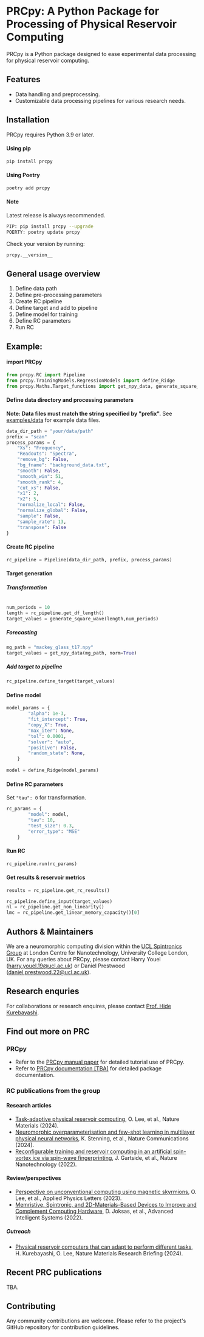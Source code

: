 # PRCpy: A Python Package for Processing of Physical Reservoir Computing

PRCpy is a Python package designed to ease experimental data processing for physical reservoir computing.

## Features

- Data handling and preprocessing.
- Customizable data processing pipelines for various research needs.

## Installation

PRCpy requires Python 3.9 or later.

#### Using pip

```bash
pip install prcpy
```

#### Using Poetry
```bash
poetry add prcpy
```

#### Note

Latest release is always recommended.
```bash
PIP: pip install prcpy --upgrade
POERTY: poetry update prcpy
```

Check your version by running:
```python
prcpy.__version__
```

## General usage overview

1. Define data path 
2. Define pre-processing parameters 
3. Create RC pipeline
4. Define target and add to pipeline
5. Define model for training
6. Define RC parameters
7. Run RC

## Example:

#### import PRCpy
```python
from prcpy.RC import Pipeline
from prcpy.TrainingModels.RegressionModels import define_Ridge
from prcpy.Maths.Target_functions import get_npy_data, generate_square_wave
```

#### Define data directory and processing parameters
**Note: Data files must match the string specified by "prefix".**
See [examples/data](examples/data) for example data files.
```python
data_dir_path = "your/data/path"
prefix = "scan"
process_params = {
    "Xs": "Frequency",
    "Readouts": "Spectra",
    "remove_bg": False,
    "bg_fname": "background_data.txt",
    "smooth": False,
    "smooth_win": 51,
    "smooth_rank": 4,
    "cut_xs": False,
    "x1": 2,
    "x2": 5,
    "normalize_local": False,
    "normalize_global": False,
    "sample": False,
    "sample_rate": 13,
    "transpose": False
}
```

#### Create RC pipeline
```python
rc_pipeline = Pipeline(data_dir_path, prefix, process_params)
```

#### Target generation

##### Transformation
```python

num_periods = 10
length = rc_pipeline.get_df_length()
target_values = generate_square_wave(length,num_periods)
```

##### Forecasting
```python
mg_path = "mackey_glass_t17.npy"
target_values = get_npy_data(mg_path, norm=True)
```

##### Add target to pipeline
```python
rc_pipeline.define_target(target_values)
```

#### Define model
```python
model_params = {
        "alpha": 1e-3,
        "fit_intercept": True,
        "copy_X": True,
        "max_iter": None,
        "tol": 0.0001,
        "solver": "auto",
        "positive": False,
        "random_state": None,
    }
    
model = define_Ridge(model_params)
```

#### Define RC parameters
Set `"tau": 0` for transformation.

```python
rc_params = {
        "model": model,
        "tau": 10,
        "test_size": 0.3,
        "error_type": "MSE"
    }

```

#### Run RC
```python
rc_pipeline.run(rc_params)
```

#### Get results & reservoir metrics
```python
results = rc_pipeline.get_rc_results()

rc_pipeline.define_input(target_values)
nl = rc_pipeline.get_non_linearity()
lmc = rc_pipeline.get_linear_memory_capacity()[0]
```

## Authors & Maintainers

We are a neuromorphic computing division within the [UCL Spintronics Group](https://www.ucl.ac.uk/spintronics/) at London Centre for Nanotechnology, University College London, UK. For any queries about PRCpy, please contact Harry Youel (harry.youel.19@ucl.ac.uk) or Daniel Prestwood (daniel.prestwood.22@ucl.ac.uk). 

## Research enquries
For collaborations or research enquires, please contact [Prof. Hide Kurebayashi](https://www.ucl.ac.uk/spintronics/people/hidekazu-kurebayashi).

## Find out more on PRC

### PRCpy
- Refer to the [PRCpy manual paper](PRCpy_manual.pdf) for detailed tutorial use of PRCpy.
- Refer to [PRCpy documentation [TBA]]() for detailed package documentation.

### RC publications from the group

#### Research articles
- [Task-adaptive physical reservoir computing](https://www.nature.com/articles/s41563-023-01698-8), O. Lee, et al., Nature Materials (2024).
- [Neuromorphic overparameterisation and few-shot learning in multilayer physical neural networks](https://www.nature.com/articles/s41467-024-50633-1), K. Stenning, et al., Nature Communications (2024).
- [Reconfigurable training and reservoir computing in an artificial spin-vortex ice via spin-wave fingerprinting](https://www.nature.com/articles/s41565-022-01091-7), J. Gartside, et al., Nature Nanotechnology (2022).

#### Review/perspectives
- [Perspective on unconventional computing using magnetic skyrmions](https://pubs.aip.org/aip/apl/article/122/26/260501/2900466), O. Lee, et al., Applied Physics Letters (2023).
- [Memristive, Spintronic, and 2D-Materials-Based Devices to Improve and Complement Computing Hardware](https://onlinelibrary.wiley.com/doi/full/10.1002/aisy.202200068), D. Joksas, et al., Advanced Intelligent Systems (2022).

##### Outreach
- [Physical reservoir computers that can adapt to perform different tasks](https://www.nature.com/articles/s41563-023-01708-9), H. Kurebayashi, O. Lee, Nature Materials Research Briefing (2024).


## Recent PRC publications
TBA.


## Contributing

Any community contributions are welcome. Please refer to the project's GitHub repository for contribution guidelines.



